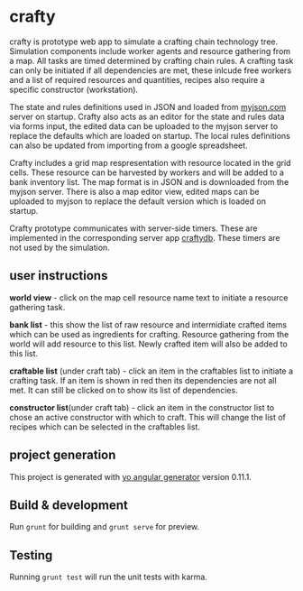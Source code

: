 # crafty

crafty is prototype web app to simulate a crafting chain technology tree. Simulation components include worker agents and resource gathering from a map. All tasks are timed determined by crafting chain rules. A crafting task can only be initiated if all dependencies are met, these inlcude free workers and a list of required resources and quantities, recipes also require a specific constructor (workstation).

The state and rules definitions used in JSON and loaded from [myjson.com](http://myjson.com) server on startup. Crafty also acts as an editor for the state and rules data via forms input, the edited data can be uploaded to the myjson server to replace the defaults which are loaded on startup. The local rules definitions can also be updated from importing from a google spreadsheet.

Crafty includes a grid map respresentation with resource located in the grid cells. These resource can be harvested by workers and will be added to a bank inventory list. The map format is in JSON and is downloaded from the myjson server. There is also a map editor view, edited maps can be uploaded to myjson to replace the default version which is loaded on startup.

Crafty prototype communicates with server-side timers. These are implemented in the corresponding server app [craftydb](https://github.com/col42dev/craftydb). These timers are not used by the simulation.

## user instructions

**world view** - click on the map cell resource name text to initiate a resource gathering task.

**bank list** - this show the list of raw resource and intermidiate crafted items which can be used as ingredients for crafting. Resource gathering from the world will add resource to this list. Newly crafted item will also be added to this list.

**craftable list** (under craft tab) -  click an item in the craftables list to initiate a crafting task. If an item is shown in red then its dependencies are not all met. It can still be clicked on to show its list of dependencies. 

**constructor list**(under craft tab) - click an item in the constructor list to chose an active constructor with which to craft. This will change the list of recipes which can be selected in the craftables list.


## project generation
This project is generated with [yo angular generator](https://github.com/yeoman/generator-angular)
version 0.11.1.

## Build & development
Run `grunt` for building and `grunt serve` for preview.

## Testing
Running `grunt test` will run the unit tests with karma.
